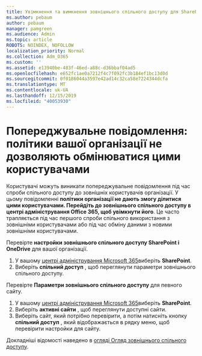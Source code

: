 ```yaml
---
title: Увімкнення та вимкнення зовнішнього спільного доступу для SharePoint
ms.author: pebaum
author: pebaum
manager: pamgreen
ms.audience: Admin
ms.topic: article
ROBOTS: NOINDEX, NOFOLLOW
localization_priority: Normal
ms.collection: Adm_O365
ms.custom: ''
ms.assetid: e13940be-483f-46ed-a88c-d36bbaf04ad5
ms.openlocfilehash: e652fc1ae0a7212f4c7f092fc3b184ef1bc13d0d
ms.sourcegitcommit: 0f0186044a3597e42ad14c32ca58e7224344dcfa
ms.translationtype: MT
ms.contentlocale: uk-UA
ms.lasthandoff: 12/15/2019
ms.locfileid: "40053930"
---
```

# <a name="warning-message-your-organizations-policies-dont-allow-you-to-share-with-these-users"></a>Попереджувальне повідомлення: політики вашої організації не дозволяють обмінюватися цими користувачами

Користувачі можуть виникати попереджувальне повідомлення під час спроби спільного доступу до зовнішніх користувачів організації. У цьому повідомленні **політики організації не дають змогу ділитися цими користувачами. Перейдіть до зовнішнього спільного доступу в центрі адміністрування Office 365, щоб увімкнути його**. Це часто трапляється під час першого спроби спільного використання з зовнішніми користувачами або під час обміну даними з новими зовнішніми користувачами.

Перевірте **настройки зовнішнього спільного доступу SharePoint і OneDrive** для вашої організації.

1. У вашому [центрі адміністрування Microsoft 365](https://admin.microsoft.com/AdminPortal/Home#/homepage">https://admin.microsoft.com/)виберіть **SharePoint**.
3. Виберіть **спільний доступ** , щоб переглянути параметри зовнішнього спільного доступу.

Перевірте **Параметри зовнішнього спільного доступу** для певного сайту.

1. У вашому [центрі адміністрування Microsoft 365](https://admin.microsoft.com/AdminPortal/Home#/homepage">https://admin.microsoft.com/)виберіть **SharePoint**.
2. Виберіть **активні сайти** , щоб переглянути доступні сайти.
3. Виберіть сайт, який потрібно перевірити, а потім натисніть кнопку **спільний доступ** , який відображається в рядку меню, щоб перевірити настройки для сайту.

Докладніші відомості наведено в [огляді Огляд зовнішнього спільного доступу](https://docs.microsoft.com/sharepoint/external-sharing-overview).